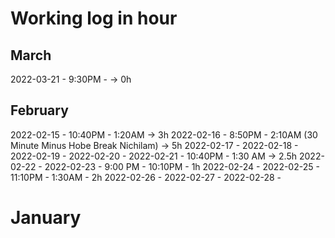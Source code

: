 # Working log in hour
## March
2022-03-21 - 9:30PM -  -> 0h
## February
2022-02-15 - 10:40PM - 1:20AM -> 3h
2022-02-16 - 8:50PM - 2:10AM (30 Minute Minus Hobe Break Nichilam) -> 5h
2022-02-17 - 
2022-02-18 - 
2022-02-19 - 
2022-02-20 - 
2022-02-21 - 10:40PM - 1:30 AM -> 2.5h
2022-02-22 - 
2022-02-23 - 9:00 PM - 10:10PM - 1h
2022-02-24 - 
2022-02-25 - 11:10PM - 1:30AM - 2h
2022-02-26 - 
2022-02-27 - 
2022-02-28 - 

# January